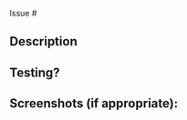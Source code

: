 <!--- Provide a general summary of your changes in the Title above -->
<!--- No need to include the issue number in the title :-) -->
          
<!--- If it fixes an open issue, please add the issue link below. -->
Issue #

## Description
<!--- Describe your changes in detail -->
<!--- Why is this change required? What problem does it solve? -->

## Testing?
<!--- Please describe in detail how you tested your changes. -->
<!--- Include details of your testing environment, tests ran to see how
      your change affects other areas of the code, etc. -->
<!--- Reviewers will use this section to test the submission! -->

## Screenshots (if appropriate):
